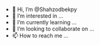 - 👋 Hi, I’m @Shahzodbekpy
- 👀 I’m interested in ...
- 🌱 I’m currently learning ...
- 💞️ I’m looking to collaborate on ...
- 📫 How to reach me ...

<!---
Shahzodbekpy/Shahzodbekpy is a ✨ special ✨ repository because its `README.md` (this file) appears on your GitHub profile.
You can click the Preview link to take a look at your changes.
--->
